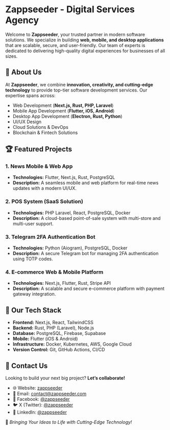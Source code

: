 # Zappseeder - Digital Services Agency

Welcome to **Zappseeder**, your trusted partner in modern software solutions. We specialize in building **web, mobile, and desktop applications** that are scalable, secure, and user-friendly. Our team of experts is dedicated to delivering high-quality digital experiences for businesses of all sizes.

## 🚀 About Us
At **Zappseeder**, we combine **innovation, creativity, and cutting-edge technology** to provide top-tier software development services. Our expertise spans across:
- Web Development (**Next.js, Rust, PHP, Laravel**)
- Mobile App Development (**Flutter, iOS, Android**)
- Desktop App Development (**Electron, Rust, Python**)
- UI/UX Design
- Cloud Solutions & DevOps
- Blockchain & Fintech Solutions

## 🏆 Featured Projects

### 1. **News Mobile & Web App**
- **Technologies:** Flutter, Next.js, Rust, PostgreSQL
- **Description:** A seamless mobile and web platform for real-time news updates with a modern UI/UX.

### 2. **POS System (SaaS Solution)**
- **Technologies:** PHP Laravel, React, PostgreSQL, Docker
- **Description:** A cloud-based point-of-sale system with multi-store and multi-user support.

### 3. **Telegram 2FA Authentication Bot**
- **Technologies:** Python (Aiogram), PostgreSQL, Docker
- **Description:** A secure Telegram bot for managing 2FA authentication using TOTP codes.

### 4. **E-commerce Web & Mobile Platform**
- **Technologies:** Next.js, Flutter, Rust, Stripe API
- **Description:** A scalable and secure e-commerce platform with payment gateway integration.

## 🔧 Our Tech Stack
- **Frontend:** Next.js, React, TailwindCSS
- **Backend:** Rust, PHP (Laravel), Node.js
- **Database:** PostgreSQL, Firebase, Supabase
- **Mobile:** Flutter (iOS & Android)
- **Infrastructure:** Docker, Kubernetes, AWS, Google Cloud
- **Version Control:** Git, GitHub Actions, CI/CD


## 📩 Contact Us
Looking to build your next big project? **Let’s collaborate!**
- 🌐 Website: [zappseeder](https://zappseeder.com/)
- 📧 Email: [contact@zappseeder.com](mailto:contact@zappseeder.com)
- 📘 Facebook: [@zappseeder](https://www.facebook.com/zappseeder/)
- 🐦 X (Twitter): [@zappseeder](https://x.com/zappseeder)
- 🔗 LinkedIn: [@zappseeder](https://www.linkedin.com/company/zappseeder)

📍 *Bringing Your Ideas to Life with Cutting-Edge Technology!*
